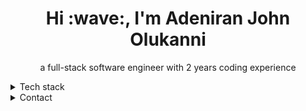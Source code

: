 <h1 align="center">Hi :wave:, I'm Adeniran John Olukanni</h1>
<p align="center">a full-stack software engineer with 2 years coding experience</p>
<details>
  <summary>Tech stack</summary>
  <hr/>
  <p align="center"><strong>JavaScript, React.js, Node.js, HTML, CSS, Python, Java</strong><p>
 </details>
 <details>
  <summary>Contact</summary>
  <hr/>
  <p align="center"><a href="adesite67@gmail.com" style="color: lightred; border: 1px solid cream">Email</a>
  </p>
 </details>
 
